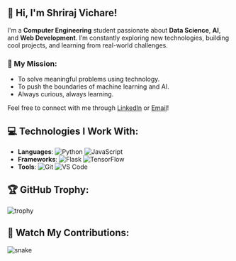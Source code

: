 ## 👋 Hi, I'm Shriraj Vichare!
I'm a **Computer Engineering** student passionate about **Data Science**, **AI**, and **Web Development**. I’m constantly exploring new technologies, building cool projects, and learning from real-world challenges.

### 🚀 My Mission:
- To solve meaningful problems using technology.
- To push the boundaries of machine learning and AI.
- Always curious, always learning.

Feel free to connect with me through [LinkedIn](www.linkedin.com/in/shriraj-vichare-58baa4299) or [Email](vichareshriraj000@gmail.com)!



## 💻 Technologies I Work With:
- **Languages**: ![Python](https://img.shields.io/badge/Python-3776AB?style=for-the-badge&logo=python&logoColor=ffffff) ![JavaScript](https://img.shields.io/badge/JavaScript-FFD700?style=for-the-badge&logo=javascript&logoColor=ffffff)
- **Frameworks**: ![Flask](https://img.shields.io/badge/Flask-000000?style=for-the-badge&logo=flask&logoColor=ffffff) ![TensorFlow](https://img.shields.io/badge/TensorFlow-FF6F00?style=for-the-badge&logo=tensorflow&logoColor=ffffff)
- **Tools**: ![Git](https://img.shields.io/badge/Git-F05032?style=for-the-badge&logo=git&logoColor=ffffff) ![VS Code](https://img.shields.io/badge/VS_Code-007ACC?style=for-the-badge&logo=visualstudiocode&logoColor=ffffff)


## 🏆 GitHub Trophy:
![trophy](https://github-profile-trophy.vercel.app/?username=your-github-username&theme=dark)



## 🐍 Watch My Contributions:
![snake](https://github.com/your-github-username/github-snake.svg)
<!--
**ShreeV4124/ShreeV4124** is a ✨ _special_ ✨ repository because its `README.md` (this file) appears on your GitHub profile.

Here are some ideas to get you started:

- 🔭 I’m currently working on ...
- 🌱 I’m currently learning ...
- 👯 I’m looking to collaborate on ...
- 🤔 I’m looking for help with ...
- 💬 Ask me about ...
- 📫 How to reach me: ...
- 😄 Pronouns: ...
- ⚡ Fun fact: ...
-->
